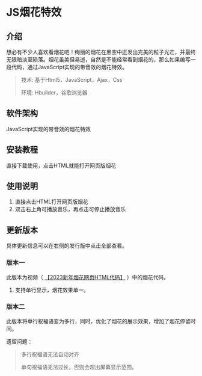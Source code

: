 # JS烟花特效

## 介绍
想必有不少人喜欢看烟花吧！绚丽的烟花在黑空中迸发出完美的粒子光芒，并最终无限暗淡至陨落。烟花虽美但易逝，自然是不能经常看到烟花的，那么如果编写一段代码，通过JavaScript实现的带音效的烟花特效。

> 技术: 基于Html5，JavaScript，Ajax，Css  
> 
> 环境: Hbuilder，谷歌浏览器

## 软件架构
JavaScript实现的带音效的烟花特效


## 安装教程
直接下载使用，点击HTML就能打开网页版烟花

## 使用说明
1.  直接点击HTML打开网页版烟花
2.  双击右上角可播放音乐，再点击可停止播放音乐

## 更新版本 

具体更新信息可以在右侧的发行版中点击全部查看。

### 版本一

此版本为视频（ <a href="https://www.bilibili.com/video/BV1Z3411D7fQ">【2023新年烟花网页HTML代码】</a> ）中的烟花代码。
1.  支持单行显示，烟花效果单一。

### 版本二

此版本将单行祝福语变为多行，同时，优化了烟花的展示效果，增加了烟花停留时间。

遗留问题：
> 多行祝福语无法自动对齐
> 
> 单句祝福语无法过长，否则会超出屏幕显示范围。